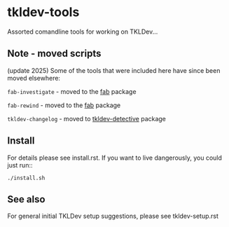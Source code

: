 tkldev-tools
============

Assorted comandline tools for working on TKLDev...

Note - moved scripts
--------------------
(update 2025)
Some of the tools that were included here have since been moved elsewhere:

`fab-investigate`       - moved to the [fab](https://github.com/turnkeylinux/fab) package

`fab-rewind`            - moved to the [fab](https://github.com/turnkeylinux/fab) package

`tkldev-changelog`      - moved to [tkldev-detective](https://github.com/turnkeylinux/tkldev-detective) package


Install
-------

For details please see install.rst. If you want to live dangerously, you could
just run::

    ./install.sh

See also
--------

For general initial TKLDev setup suggestions, please see tkldev-setup.rst
